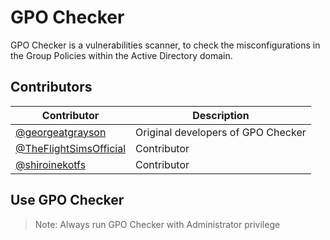 # GPO Checker

GPO Checker is a vulnerabilities scanner, to check the misconfigurations in the Group Policies within the Active Directory domain.

## Contributors

| Contributor | Description |
|--|--|
| [@georgeatgrayson](https://github.com/georgeatgrayson) | Original developers of GPO Checker |
| [@TheFlightSimsOfficial](https://github.com/TheFlightSimsOfficial) | Contributor |
| [@shiroinekotfs](https://github.com/shiroinekotfs) | Contributor |

## Use GPO Checker

> Note: Always run GPO Checker with Administrator privilege


